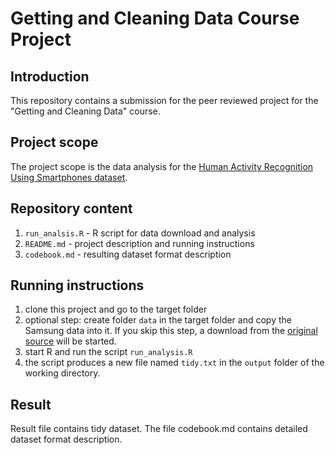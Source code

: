 # Getting and Cleaning Data Course Project

## Introduction

This repository contains a submission for the peer reviewed project for the "Getting and Cleaning Data" course.

## Project scope

The project scope is the data analysis for the [Human Activity Recognition Using Smartphones dataset](http://archive.ics.uci.edu/ml/datasets/Human+Activity+Recognition+Using+Smartphones).

## Repository content

1. `run_analsis.R` - R script for data download and analysis
2. `README.md` - project description and running instructions
3. `codebook.md` - resulting dataset format description

## Running instructions

1. clone this project and go to the target folder
2. optional step: create folder `data` in the target folder and copy the Samsung data into it. If you skip this step, a download from the [original source](https://d396qusza40orc.cloudfront.net/getdata%2Fprojectfiles%2FUCI%20HAR%20Dataset.zip) will be started.
3. start R and run the script `run_analysis.R`
4. the script produces a new file named `tidy.txt` in the `output` folder of the working directory.

## Result

Result file contains tidy dataset. The file codebook.md contains detailed dataset format description.
